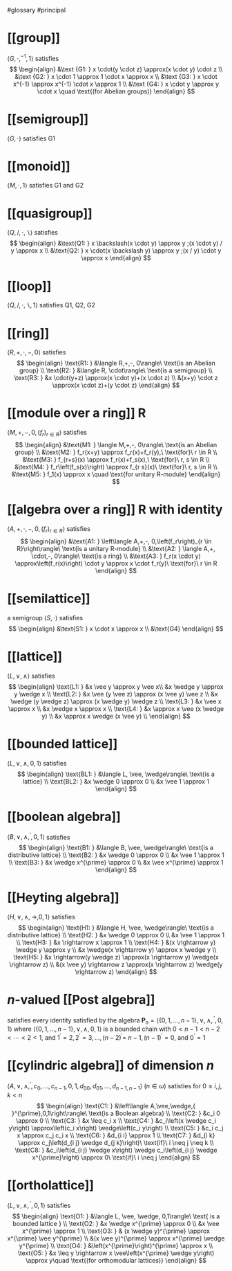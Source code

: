 #glossary #principal 
# [[group]]
$\langle G, \cdot,^{-1}, 1\rangle$ satisfies
$$
\begin{align}
&\text {G1: } x \cdot(y \cdot z) \approx(x \cdot y) \cdot z \\
&\text {G2: } x \cdot 1 \approx 1 \cdot x \approx x \\
&\text {G3: } x \cdot x^{-1} \approx x^{-1} \cdot x \approx 1 \\
&\text {G4: } x \cdot y \approx y \cdot x \quad \text{(for Abelian groups)}
\end{align}
$$
# [[semigroup]]
$\langle G,\cdot \rangle$ satisfies G1
# [[monoid]]
$\langle M,\cdot,1 \rangle$ satisfies G1 and G2
# [[quasigroup]]
$\langle Q, /, \cdot, \backslash\rangle$ satisfies
$$
\begin{align}
&\text{Q1: } x \backslash(x \cdot y) \approx y ;(x \cdot y) / y \approx x \\
&\text{Q2: } x \cdot(x \backslash y) \approx y ;(x / y) \cdot y \approx x
\end{align}
$$
# [[loop]]
$\langle Q, /, \cdot, \backslash,1\rangle$ satisfies Q1, Q2, G2
# [[ring]]
$\langle R,+,\cdot,-,0\rangle$ satisfies
$$
\begin{align}
\text{R1: } &\langle R,+,-, 0\rangle\ \text{is an Abelian group} \\
\text{R2: } &\langle R, \cdot\rangle\ \text{is a semigroup} \\
\text{R3: } &x \cdot(y+z) \approx(x \cdot y)+(x \cdot z) \\
            &(x+y) \cdot z \approx(x \cdot z)+(y \cdot z)
\end{align}
$$
# [[module over a ring]] $\mathrm{R}$
$\left\langle M,+,-, 0,\left(f_r\right)_{r \in R}\right\rangle$ satisfies
$$
\begin{align}
&\text{M1: } \langle M,+,-, 0\rangle\ \text{is an Abelian group} \\
&\text{M2: } f_r(x+y) \approx f_r(x)+f_r(y),\ \text{for}\ r \in R \\
&\text{M3: } f_{r+s}(x) \approx f_r(x)+f_s(x),\ \text{for}\ r, s \in R \\
&\text{M4: } f_r\left(f_s(x)\right) \approx f_{r s}(x)\ \text{for}\ r, s \in R \\
&\text{M5: } f_1(x) \approx x \quad \text{for unitary R-module}
\end{align}
$$
# [[algebra over a ring]] $\mathrm{R}$ with identity
$\left\langle A,+, \cdot,-, 0,\left(f_r\right)_{r \in R}\right\rangle$ satisfies
$$
\begin{align}
&\text{A1: } \left\langle A,+,-, 0,\left(f_r\right)_{r \in R}\right\rangle\ \text{is a unitary R-module} \\
&\text{A2: } \langle A,+, \cdot,-, 0\rangle\ \text{is a ring} \\
&\text{A3: } f_r(x \cdot y) \approx\left(f_r(x)\right) \cdot y \approx x \cdot f_r(y)\ \text{for}\ r \in R
\end{align}
$$

# [[semilattice]]
a semigroup $\langle S,\cdot \rangle$ satisfies
$$
\begin{align}
&\text{S1: } x \cdot x \approx x \\
&\text{G4}
\end{align}
$$
# [[lattice]]
$\langle L,\vee,\wedge \rangle$ satisfies
$$
\begin{align}
\text{L1: } &x \vee y \approx y \vee x\\
            &x \wedge y \approx y \wedge x \\
\text{L2: } &x \vee (y \vee z) \approx (x \vee y) \vee z \\
            &x \wedge (y \wedge z) \approx (x \wedge y) \wedge z \\
\text{L3: } &x \vee x \approx x \\
            &x \wedge x \approx x \\
\text{L4: } &x \approx x \vee (x \wedge y) \\
            &x \approx x \wedge (x \vee y) \\
\end{align}
$$
# [[bounded lattice]]
$\langle L,\vee,\wedge,0,1 \rangle$ satisfies
$$
\begin{align}
\text{BL1: } &\langle L, \vee, \wedge\rangle\ \text{is a lattice} \\
\text{BL2: } &x \wedge 0 \approx 0 \\
             &x \vee 1 \approx 1
\end{align}
$$
# [[boolean algebra]]
$\langle B,\vee,\wedge,^\prime,0,1 \rangle$ satisfies
$$
\begin{align}
\text{B1: } &\langle B, \vee, \wedge\rangle\ \text{is a distributive lattice} \\
\text{B2: } &x \wedge 0 \approx 0 \\
            &x \vee 1 \approx 1 \\
\text{B3: } &x \wedge x^{\prime} \approx 0 \\
            &x \vee x^{\prime} \approx 1
\end{align}
$$
# [[Heyting algebra]]
$\langle H,\vee,\wedge,\rightarrow,0,1 \rangle$ satisfies
$$
\begin{align}
\text{H1: } &\langle H, \vee, \wedge\rangle\ \text{is a distributive lattice} \\
\text{H2: } &x \wedge 0 \approx 0 \\
            &x \vee 1 \approx 1 \\
\text{H3: } &x \rightarrow x \approx 1 \\
\text{H4: } &(x \rightarrow y) \wedge y \approx y \\
            &x \wedge(x \rightarrow y) \approx x \wedge y \\
\text{H5: } &x \rightarrow(y \wedge z) \approx(x \rightarrow y) \wedge(x \rightarrow z) \\
            &(x \vee y) \rightarrow z \approx(x \rightarrow z) \wedge(y \rightarrow z)
\end{align}
$$
# $n$-valued [[Post algebra]]
satisfies every identity satisfied by the algebra $\mathbf{P}_n=\left\langle\{0,1, \ldots, n-1\}, \vee, \wedge,{ }^{\prime}, 0,1\right\rangle$ where $\langle\{0,1, \ldots, n-1\}, \vee, \wedge, 0,1\rangle$ is a bounded chain with $0<n-1<n-2<\cdots<2<1$, and $1^{\prime}=2,2^{\prime}=3, \ldots,(n-2)^{\prime}=$ $n-1,(n-1)^{\prime}=0$, and $0^{\prime}=1$
# [[cylindric algebra]] of dimension $n$
$\left\langle A, \vee, \wedge,^{\prime}, c_0, \ldots, c_{n-1}, 0,1, d_{00}, d_{01}, \ldots, d_{n-1, n-1}\right\rangle$ ($n\in\omega$) satisties
for $0 \leq i,j,k < n$
$$
\begin{align}
\text{C1: } &\left\langle A,\vee,\wedge,{ }^{\prime},0,1\right\rangle\ \text{is a Boolean algebra} \\
\text{C2: } &c_i 0 \approx 0 \\
\text{C3: } &x \leq c_i x \\
\text{C4: } &c_i\left(x \wedge c_i y\right) \approx\left(c_i x\right) \wedge\left(c_i y\right) \\
\text{C5: } &c_i c_j x \approx c_j c_i x \\
\text{C6: } &d_{i i} \approx 1 \\
\text{C7: } &d_{i k} \approx c_j\left(d_{i j} \wedge d_{j k}\right)\ \text{if}\ i \neq j \neq k \\
\text{C8: } &c_i\left(d_{i j} \wedge x\right) \wedge c_i\left(d_{i j} \wedge x^{\prime}\right) \approx 0\ \text{if}\ i \neq j
\end{align}
$$
# [[ortholattice]]
$\langle L,\vee,\wedge,{}^\prime,0,1\rangle$ satisfies
$$
\begin{align}
\text{O1: } &\langle L, \vee, \wedge, 0,1\rangle\ \text{ is a bounded lattice } \\
\text{O2: } &x \wedge x^{\prime} \approx 0 \\
            &x \vee x^{\prime} \approx 1 \\
\text{O3: } & (x \wedge y)^{\prime} \approx x^{\prime} \vee y^{\prime} \\
            &(x \vee y)^{\prime} \approx x^{\prime} \wedge y^{\prime} \\
\text{O4: } &\left(x^{\prime}\right)^{\prime} \approx x \\
\text{O5: } &x \leq y \rightarrow x \vee\left(x^{\prime} \wedge y\right) \approx y\quad \text{(for orthomodular lattices)}
\end{align}
	$$